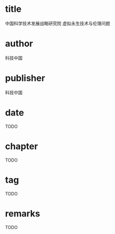 # title
中国科学技术发展战略研究院 虚拟永生技术与伦理问题

# author
科技中国

# publisher
科技中国

# date
TODO

# chapter
TODO

# tag
TODO

# remarks
TODO
